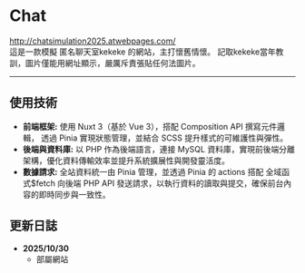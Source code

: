 # Chat

http://chatsimulation2025.atwebpages.com/
<br>
這是一款模擬 匿名聊天室kekeke 的網站，主打懷舊情懷。
記取kekeke當年教訓，圖片僅能用網址顯示，嚴厲斥責張貼任何法圖片。
<hr>

## 使用技術

- **前端框架:**  使用 Nuxt 3（基於 Vue 3），搭配 Composition API 撰寫元件邏輯， 透過 Pinia 實現狀態管理，並結合 SCSS 提升樣式的可維護性與彈性。
- **後端與資料庫:** 以 PHP 作為後端語言，連接 MySQL 資料庫，實現前後端分離架構，優化資料傳輸效率並提升系統擴展性與開發靈活度。
- **數據請求:** 全站資料統一由 Pinia 管理，並透過 Pinia 的 actions 搭配 全域函式$fetch 向後端 PHP API 發送請求，以執行資料的讀取與提交，確保前台內容的即時同步與一致性。



## 更新日誌

- **2025/10/30**
  - 部屬網站
